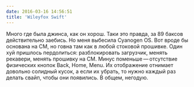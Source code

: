 ```yaml
---
date: 2016-03-16 14:56:51
title: 'Wileyfox Swift'
---
```


Много где была джинса, как он хорош. Таки это правда, за 89 баксов действительно заебись. Но меня
выбесила Cyanogen OS. Вот вроде бы основана на CM, но говна там как в любой стоковой прошивке. Один
хуй пришлось пердолиться: разблокировать загрузчик, менять рекавери, менять прошивку на CM. Минус
поменьше — отсутствие физических кнопок Back, Home, Menu. Их отображение отнимает довольно солидный
кусок, а если их убрать, то нужно каждый раз делать свайп, чтобы они появились. В общем, негодую.
